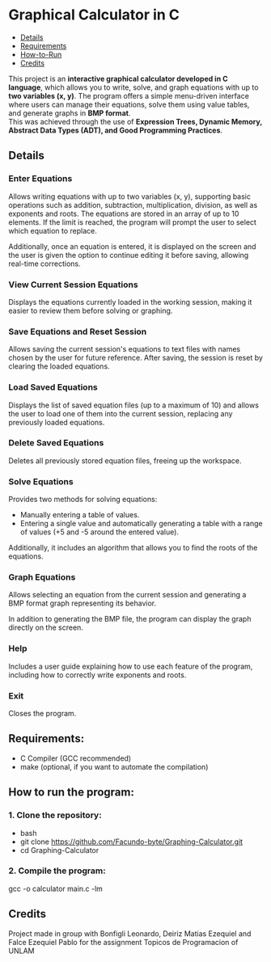 # Graphical Calculator in C

- [Details](#details)
- [Requirements](#requirements)
- [How-to-Run](#how-to-run-the-program)
- [Credits](#credits)

This project is an **interactive graphical calculator developed in C language**, which allows you to write, solve, and graph equations with up to **two variables (x, y)**. The program offers a simple menu-driven interface where users can manage their equations, solve them using value tables, and generate graphs in **BMP format**.  
This was achieved through the use of **Expression Trees, Dynamic Memory, Abstract Data Types (ADT), and Good Programming Practices**.

## Details
### Enter Equations
Allows writing equations with up to two variables (x, y), supporting basic operations such as addition, subtraction, multiplication, division, as well as exponents and roots. The equations are stored in an array of up to 10 elements. If the limit is reached, the program will prompt the user to select which equation to replace.

Additionally, once an equation is entered, it is displayed on the screen and the user is given the option to continue editing it before saving, allowing real-time corrections.

### View Current Session Equations
Displays the equations currently loaded in the working session, making it easier to review them before solving or graphing.

### Save Equations and Reset Session
Allows saving the current session's equations to text files with names chosen by the user for future reference. After saving, the session is reset by clearing the loaded equations.

### Load Saved Equations
Displays the list of saved equation files (up to a maximum of 10) and allows the user to load one of them into the current session, replacing any previously loaded equations.

### Delete Saved Equations
Deletes all previously stored equation files, freeing up the workspace.

### Solve Equations
Provides two methods for solving equations:
- Manually entering a table of values.
- Entering a single value and automatically generating a table with a range of values (+5 and -5 around the entered value).

Additionally, it includes an algorithm that allows you to find the roots of the equations.

### Graph Equations
Allows selecting an equation from the current session and generating a BMP format graph representing its behavior.

In addition to generating the BMP file, the program can display the graph directly on the screen.

### Help
Includes a user guide explaining how to use each feature of the program, including how to correctly write exponents and roots.

### Exit
Closes the program.

## Requirements:
- C Compiler (GCC recommended)
- make (optional, if you want to automate the compilation)

## How to run the program:

### 1. Clone the repository:
- bash
- git clone https://github.com/Facundo-byte/Graphing-Calculator.git
- cd Graphing-Calculator

### 2. Compile the program:
gcc -o calculator main.c -lm

## Credits
Project made in group with Bonfigli Leonardo, Deiriz Matias Ezequiel and Falce Ezequiel Pablo for the assignment Topicos de Programacion of UNLAM




